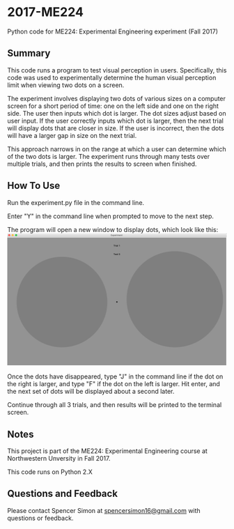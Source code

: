 # 2017-ME224

Python code for ME224: Experimental Engineering experiment (Fall 2017)

## Summary
This code runs a program to test visual perception in users. Specifically, this code was used to experimentally determine the human visual perception limit when viewing two dots on a screen.
  
The experiment involves displaying two dots of various sizes on a computer screen for a short period of time: one on the left side and one on the right side. The user then inputs which dot is larger. The dot sizes adjust based on user input. If the user correctly inputs which dot is larger, then the next trial will display dots that are closer in size. If the user is incorrect, then the dots will have a larger gap in size on the next trial.

This approach narrows in on the range at which a user can determine which of the two dots is larger. The experiment runs through many tests over multiple trials, and then prints the results to screen when finished.

## How To Use
Run the experiment.py file in the command line. 

Enter "Y" in the command line when prompted to move to the next step.

The program will open a new window to display dots, which look like this:
![Sample Window Image](https://github.com/SSimon16/2017-ME224/blob/main/sample-screen.png)


Once the dots have disappeared, type "J" in the command line if the dot on the right is larger, and type "F" if the dot on the left is larger. Hit enter, and the next set of dots will be displayed about a second later.

Continue through all 3 trials, and then results will be printed to the terminal screen.

## Notes
This project is part of the ME224: Experimental Engineering course at Northwestern Unversity in Fall 2017. 

This code runs on Python 2.X

## Questions and Feedback
Please contact Spencer Simon at spencersimon16@gmail.com with questions or feedback.

